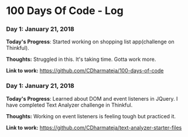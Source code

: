 # 100 Days Of Code - Log

### Day 1: January 21, 2018

**Today's Progress**: Started working on shopping list app(challenge on Thinkful).

**Thoughts:** Struggled in this. It's taking time. Gotta work more.

**Link to work:**  https://github.com/CDharmateja/100-days-of-code


### Day 1: January 21, 2018

**Today's Progress**: Learned about DOM and event listeners in JQuery. I have completed Text Analyzer challenge in Thinkful.

**Thoughts:** Working on event listeners is feeling tough but practiced it.

**Link to work:**  https://github.com/CDharmateja/text-analyzer-starter-files
